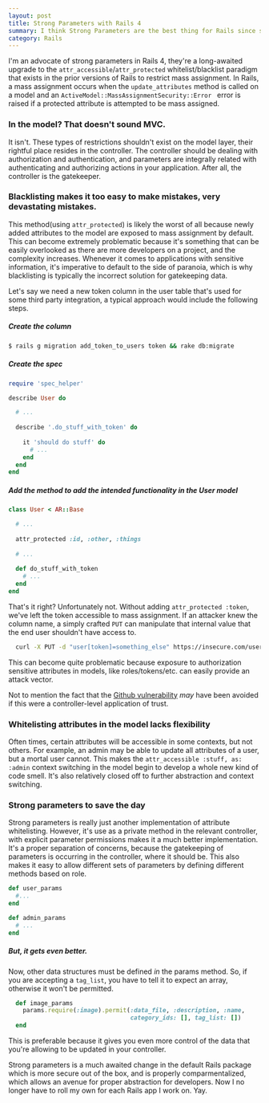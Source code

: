 ```yaml
---
layout: post
title: Strong Parameters with Rails 4
summary: I think Strong Parameters are the best thing for Rails since sliced bread. Here's why.
category: Rails
---
```


I'm an advocate of strong parameters in Rails 4, they're a long-awaited upgrade to the `attr_accessible`/`attr_protected` whitelist/blacklist paradigm that exists in the prior versions of Rails to restrict mass assignment. In Rails, a mass assignment occurs when the `update_attributes` method is called on a model and an `ActiveModel::MassAssignmentSecurity::Error ` error is raised if a protected attribute is attempted to be mass assigned. 

### In the model? That doesn't sound MVC.

It isn't. These types of restrictions shouldn't exist on the model layer, their rightful place resides in the controller. The controller should be dealing with authorization and authentication, and parameters are integrally related with authenticating and authorizing actions in your application. After all, the controller is the gatekeeper.

### Blacklisting makes it too easy to make mistakes, very devastating mistakes.

This method(using `attr_protected`) is likely the worst of all because newly added attributes to the model are exposed to mass assignment by default. This can become extremely problematic because it's something that can be easily overlooked as there are more developers on a project, and the complexity increases. Whenever it comes to applications with sensitive information, it's imperative to default to the side of paranoia, which is why blacklisting is typically the incorrect solution for gatekeeping data.

Let's say we need a new token column in the user table that's used for some third party integration, a typical approach would include the following steps.

##### Create the column

```bash
$ rails g migration add_token_to_users token && rake db:migrate
```

##### Create the spec

```ruby
require 'spec_helper'

describe User do

  # ...
  
  describe '.do_stuff_with_token' do
  
    it 'should do stuff' do
      # ...
    end
  end
end
```

##### Add the method to add the intended functionality in the User model

```ruby
class User < AR::Base

  # ...
  
  attr_protected :id, :other, :things
  
  # ...
  
  def do_stuff_with_token
    # ...
  end
end
```

That's it right? Unfortunately not. Without adding `attr_protected :token`, we've left the token accessible to mass assignment. If an attacker knew the column name, a simply crafted `PUT` can manipulate that internal value that the end user shouldn't have access to.

```bash
  curl -X PUT -d "user[token]=something_else" https://insecure.com/users/user_id
```

This can become quite problematic because exposure to authorization sensitive attributes in models, like roles/tokens/etc. can easily provide an attack vector.

Not to mention the fact that the [Github vulnerability](https://github.com/blog/1068-public-key-security-vulnerability-and-mitigation) _may_ have been avoided if this were a controller-level application of trust.

### Whitelisting attributes in the model lacks flexibility

Often times, certain attributes will be accessible in some contexts, but not others. For example, an admin may be able to update all attributes of a user, but a mortal user cannot. This makes the `attr_accessible :stuff, as: :admin` context switching in the model begin to develop a whole new kind of code smell. It's also relatively closed off to further abstraction and context switching.

### Strong parameters to save the day

Strong parameters is really just another implementation of attribute whitelisting. However, it's use as a private method in the relevant controller, with explicit parameter permissions makes it a much better implementation. It's a proper separation of concerns, because the gatekeeping of parameters is occurring in the controller, where it should be. This also makes it easy to allow different sets of parameters by defining different methods based on role.

```ruby
def user_params
  #...
end

def admin_params
  # ...
end
```

##### But, it gets even better.

Now, other data structures must be defined _in_ the params method. So, if you are accepting a `tag_list`, you have to tell it to expect an array, otherwise it won't be permitted.

```ruby
  def image_params
    params.require(:image).permit(:data_file, :description, :name,
                                  category_ids: [], tag_list: [])
  end
```

This is preferable because it gives you even more control of the data that you're allowing to be updated in your controller.

Strong parameters is a much awaited change in the default Rails package which is more secure out of the box, and is properly comparmentalized, which allows an avenue for proper abstraction for developers. Now I no longer have to roll my own for each Rails app I work on. Yay.
